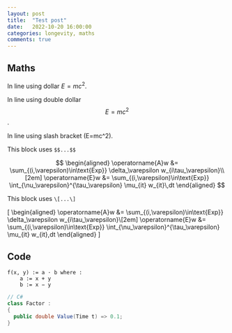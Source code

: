 ```yaml
---
layout: post
title:  "Test post"
date:   2022-10-20 16:00:00
categories: longevity, maths
comments: true
---
```


## Maths

In line using dollar $E=mc^2$.

In line using double dollar $$E=mc^2$$.

In line using slash bracket \(E=mc^2\).

This block uses `$$...$$`

$$
\begin{aligned}
\operatorname{A}w &= \sum_{(i,\varepsilon)\in\text{Exp}} \delta_\varepsilon w_{i\tau_\varepsilon}\\[2em]
\operatorname{E}w &= \sum_{(i,\varepsilon)\in\text{Exp}} \int_{\nu_\varepsilon}^{\tau_\varepsilon} \mu_{it} w_{it}\,dt
\end{aligned}
$$

This block uses `\[...\]`

\[
\begin{aligned}
\operatorname{A}w &= \sum_{(i,\varepsilon)\in\text{Exp}} \delta_\varepsilon w_{i\tau_\varepsilon}\\[2em]
\operatorname{E}w &= \sum_{(i,\varepsilon)\in\text{Exp}} \int_{\nu_\varepsilon}^{\tau_\varepsilon} \mu_{it} w_{it}\,dt
\end{aligned}
\]


## Code

```
f(x, y) := a · b where :
    a := x + y
    b := x − y 
```

```csharp
// C#
class Factor :
{
  public double Value(Time t) => 0.1;
}
```


